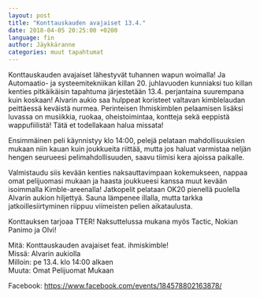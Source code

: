```yaml
---
layout: post
title: "Konttauskauden avajaiset 13.4."
date: 2018-04-05 20:25:00 +0200
language: fin
author: Jäykkäranne
categories: muut tapahtumat
---
```

Konttauskauden avajaiset lähestyvät tuhannen wapun woimalla! Ja Automaatio- ja systeemitekniikan killan 20. juhlavuoden kunniaksi tuo killan kenties pitkäikäisin tapahtuma järjestetään 13.4. perjantaina suurempana kuin koskaan! Alvarin aukio saa hulppeat koristeet valtavan kimblelaudan peittäessä keväistä nurmea. Perinteisen Ihmiskimblen pelaamisen lisäksi luvassa on musiikkia, ruokaa, oheistoimintaa, kontteja sekä eeppistä wappufiilistä! Tätä et todellakaan halua missata!

Ensimmäinen peli käynnistyy klo 14:00, pelejä pelataan mahdollisuuksien mukaan niin kauan kuin joukkueita riittää, mutta jos haluat varmistaa neljän hengen seurueesi pelimahdollisuuden, saavu tiimisi kera ajoissa paikalle.

Valmistaudu siis kevään kenties naksauttavimpaan kokemukseen, nappaa omat pelijuomasi mukaan ja haasta joukkueesi kanssa muut kevään isoimmalla Kimble-areenalla! Jatkopelit pelataan OK20 pienellä puolella Alvarin aukion hiljettyä. Sauna lämpenee illalla, mutta tarkka jatkoillesiirtyminen riippuu viimeisten pelien aikataulusta.

Konttauksen tarjoaa TTER! Naksuttelussa mukana myös Tactic, Nokian Panimo ja Olvi!

Mitä: Konttauskauden avajaiset feat. ihmiskimble!<br>
Missä: Alvarin aukiolla<br>
Milloin: pe 13.4. klo 14:00 alkaen<br> 
Muuta: Omat Pelijuomat Mukaan

Facebook: <https://www.facebook.com/events/184578802163878/>
